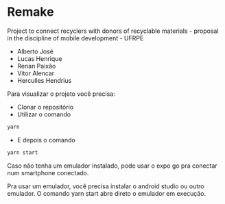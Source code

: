 # Remake

Project to connect recyclers with donors of recyclable materials - proposal in the discipline of mobile development - UFRPE


* Alberto José
* Lucas Henrique
* Renan Paixão
* Vitor Alencar
* Herculles Hendrius

Para visualizar o projeto você precisa: 

- Clonar o repositório 
- Utilizar o comando
~~~javascript
yarn
~~~
- E depois o comando
 ~~~javascript
 yarn start
~~~

Caso não tenha um emulador instalado, pode usar o expo go pra conectar num smartphone conectado.

Pra usar um emulador, você precisa instalar o android studio ou outro emulador. O comando yarn start abre direto o emulador em execução.
